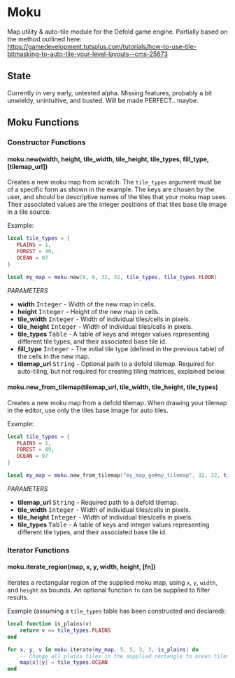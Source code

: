 # Moku
Map utility &amp; auto-tile module for the Defold game engine. Partially based on the method outlined here: https://gamedevelopment.tutsplus.com/tutorials/how-to-use-tile-bitmasking-to-auto-tile-your-level-layouts--cms-25673

## State
Currently in very early, untested alpha. Missing features, probably a bit unwieldy, unintuitive, and busted. Will be made PERFECT.. maybe.

## Moku Functions

### Constructor Functions

#### moku.new(width, height, tile_width, tile_height, tile_types, fill_type, [tilemap_url])
Creates a new moku map from scratch. The `tile_types` argument must be of a specific form as shown in the example. The keys are chosen by the user, and should be descriptive names of the tiles that your moku map uses. Their associated values are the integer positions of that tiles base tile image in a tile source.

Example:

 ```lua
 local tile_types = {
    PLAINS = 1,
    FOREST = 49,
    OCEAN = 97
 }
 
local my_map = moku.new(8, 8, 32, 32, tile_types, tile_types.FLOOR)
```

_PARAMETERS_
* __width__ <kbd>Integer</kbd> - Width of the new map in cells.
* __height__ <kbd>Integer</kbd> - Height of the new map in cells.
* __tile_width__ <kbd>Integer</kbd> - Width of individual tiles/cells in pixels.
* __tile_height__ <kbd>Integer</kbd> - Width of individual tiles/cells in pixels.
* __tile_types__ <kbd>Table</kbd> - A table of keys and integer values representing different tile types, and their associated base tile id.
* __fill_type__ <kbd>Integer</kbd> - The initial tile type (defined in the previous table) of the cells in the new map.  
* __tilemap_url__ <kbd>String</kbd> - Optional path to a defold tilemap. Required for auto-tiling, but not required for creating tiling matrices, explained below. 

#### moku.new_from_tilemap(tilemap_url, tile_width, tile_height, tile_types)
Creates a new moku map from a defold tilemap. When drawing your tilemap in the editor, use only the tiles base image for auto tiles.

Example:

 ```lua
 local tile_types = {
    PLAINS = 1,
    FOREST = 49,
    OCEAN = 97
 }
 
local my_map = moku.new_from_tilemap("my_map_go#my_tilemap", 32, 32, tile_types)
```

_PARAMETERS_
* __tilemap_url__ <kbd>String</kbd> - Required path to a defold tilemap.
* __tile_width__ <kbd>Integer</kbd> - Width of individual tiles/cells in pixels.
* __tile_height__ <kbd>Integer</kbd> - Width of individual tiles/cells in pixels.
* __tile_types__ <kbd>Table</kbd> - A table of keys and integer values representing different tile types, and their associated base tile id.

### Iterator Functions

#### moku.iterate_region(map, x, y, width, height, [fn])
Iterates a rectangular region of the supplied moku map, using `x`, `y`, `width`, and `height` as bounds. An optional function `fn` can be supplied to filter results.

Example (assuming a `tile_types` table has been constructed and declared):

```lua
local function is_plains(v)
    return v == tile_types.PLAINS
end

for x, y, v in moku.iterate(my_map, 5, 5, 3, 3, is_plains) do
    -- Change all plains tiles in the supplied rectangle to ocean tiles.
    map[x][y] = tile_types.OCEAN
end
```
